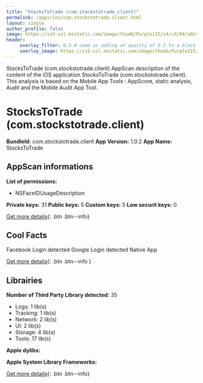```yaml
---
title: "StocksToTrade (com.stockstotrade.client)"
permalink: /apps/ios/com.stockstotrade.client.html
layout: single
author_profile: false
image: https://is5-ssl.mzstatic.com/image/thumb/Purple115/v4/cd/04/a9/cd04a915-a8b8-c10b-2e6c-453f99df3949/AppIcon-1x_U007emarketing-0-10-0-0-85-220.png/512x512bb.jpg
header: 
     overlay_filter: 0.5 # same as adding an opacity of 0.5 to a black background
     overlay_image: https://is5-ssl.mzstatic.com/image/thumb/Purple115/v4/cd/04/a9/cd04a915-a8b8-c10b-2e6c-453f99df3949/AppIcon-1x_U007emarketing-0-10-0-0-85-220.png/512x512bb.jpg
---
```

StocksToTrade (com.stockstotrade.client) AppScan description of the content of the iOS application StocksToTrade (com.stockstotrade.client). This analysis is based on the Mobile App Tools : AppScore, static analysis, Audit and the Mobile Audit App Tool.

# StocksToTrade (com.stockstotrade.client)

**BundleId:** com.stockstotrade.client
**App Version:** 1.0.2
**App Name:** StocksToTrade


## AppScan informations 

**List of permissions:** 
- NSFaceIDUsageDescription
  
  
**Private keys:** 31
**Public keys:** 5
**Custom keys:** 5
**Low securit keys:** 0
  
[Get more details](/pricing.html){: .btn .btn--info}

## Cool Facts

Facebook Login detected
Google Login detected
Native App
  
[Get more details](/pricing.html){: .btn .btn--info }

## Librairies 
**Number of Third Party Library detected:** 35
- Logs: 1 lib(s)
- Tracking: 1 lib(s)
- Network: 2 lib(s)
- UI: 2 lib(s)
- Storage: 4 lib(s)
- Tools: 17 lib(s)


**Apple dylibs:**


**Apple System Library Frameworks:**


  
[Get more details](/pricing.html){: .btn .btn--info}

